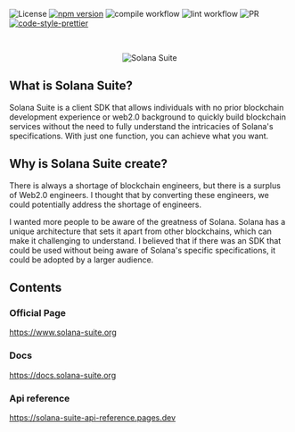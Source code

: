 ![License](https://img.shields.io/badge/license-MIT-blue.svg)
[![npm version](https://badge.fury.io/js/@solana-suite%2Fcore.png)](https://badge.fury.io/js/@solana-suite%2Fcore)
![compile workflow](https://github.com/atonoy/solana-suite/actions/workflows/compile.yml/badge.svg)
![lint workflow](https://github.com/atonoy/solana-suite/actions/workflows/lint.yml/badge.svg)
![PR](https://img.shields.io/badge/PRs-welcome-orange)
[![code-style-prettier][code-style-prettier-image]][code-style-prettier-url]

[code-style-prettier-image]: https://img.shields.io/badge/code_style-prettier-ff69b4.svg?style=flat-square
[code-style-prettier-url]: https://github.com/prettier/prettier
<br />

<p align="center">
  <img src="https://github.com/atonoy/solana-suite/assets/186659/e298a7e5-eb59-41b4-8630-be8ba09be403" alt="Solana Suite" width="auto" height="auto">
</p>

## What is Solana Suite?

Solana Suite is a client SDK that allows individuals with no prior blockchain
development experience or web2.0 background to quickly build blockchain services
without the need to fully understand the intricacies of Solana's specifications.
With just one function, you can achieve what you want.

## Why is Solana Suite create?

There is always a shortage of blockchain engineers, but there is a surplus of
Web2.0 engineers. I thought that by converting these engineers, we could
potentially address the shortage of engineers.

I wanted more people to be aware of the greatness of Solana. Solana has a unique
architecture that sets it apart from other blockchains, which can make it
challenging to understand. I believed that if there was an SDK that could be
used without being aware of Solana's specific specifications, it could be
adopted by a larger audience.

## Contents

### Official Page

<https://www.solana-suite.org>

### Docs

<https://docs.solana-suite.org>

### Api reference

<https://solana-suite-api-reference.pages.dev>
